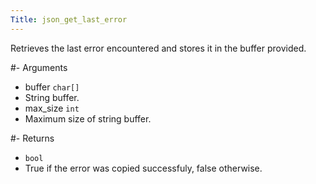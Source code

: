 ```yaml
---
Title: json_get_last_error
---
```


Retrieves the last error encountered and stores it in the buffer provided.

#- Arguments
- buffer `char[]`
- String buffer.
- max_size `int`
- Maximum size of string buffer.

#- Returns
- `bool`
- True if the error was copied successfuly, false otherwise.
